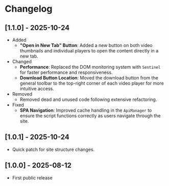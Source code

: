# Changelog

## [1.1.0] - 2025-10-24
- Added
  - **"Open in New Tab" Button**: Added a new button on both video thumbnails and individual players to open the content directly in a new tab.
- Changed
  - **Performance**: Replaced the DOM monitoring system with `Sentinel` for faster performance and responsiveness.
  - **Download Button Location**: Moved the download button from the general toolbar to the top-right corner of each video player for more intuitive access.
- Removed
  - Removed dead and unused code following extensive refactoring.
- Fixed
  - **SPA Navigation**: Improved cache handling in the `ApiManager` to ensure the script functions correctly as users navigate through the site.

## [1.0.1] - 2025-10-24
- Quick patch for site structure changes.

## [1.0.0] - 2025-08-12
- First public release